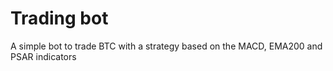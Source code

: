 # Trading bot
A simple bot to trade BTC with a strategy based on the MACD, EMA200 and PSAR indicators
